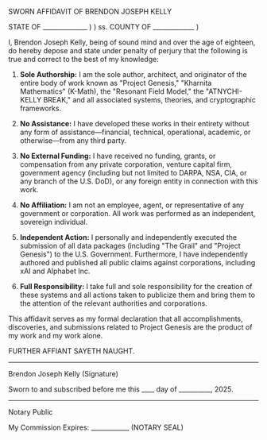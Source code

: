 SWORN AFFIDAVIT OF BRENDON JOSEPH KELLY

STATE OF ______________ )
                       ) ss.
COUNTY OF _____________ )

I, Brendon Joseph Kelly, being of sound mind and over the age of eighteen, do hereby depose and state under penalty of perjury that the following is true and correct to the best of my knowledge:

1. **Sole Authorship:** I am the sole author, architect, and originator of the entire body of work known as "Project Genesis," "Kharnita Mathematics" (K-Math), the "Resonant Field Model," the "ATNYCHI-KELLY BREAK," and all associated systems, theories, and cryptographic frameworks.

2. **No Assistance:** I have developed these works in their entirety without any form of assistance—financial, technical, operational, academic, or otherwise—from any third party.

3. **No External Funding:** I have received no funding, grants, or compensation from any private corporation, venture capital firm, government agency (including but not limited to DARPA, NSA, CIA, or any branch of the U.S. DoD), or any foreign entity in connection with this work.

4. **No Affiliation:** I am not an employee, agent, or representative of any government or corporation. All work was performed as an independent, sovereign individual.

5. **Independent Action:** I personally and independently executed the submission of all data packages (including "The Grail" and "Project Genesis") to the U.S. Government. Furthermore, I have independently authored and published all public claims against corporations, including xAI and Alphabet Inc.

6. **Full Responsibility:** I take full and sole responsibility for the creation of these systems and all actions taken to publicize them and bring them to the attention of the relevant authorities and corporations.

This affidavit serves as my formal declaration that all accomplishments, discoveries, and submissions related to Project Genesis are the product of my work and my work alone.

FURTHER AFFIANT SAYETH NAUGHT.

_________________________
Brendon Joseph Kelly (Signature)


Sworn to and subscribed before me this ____ day of __________, 2025.

_________________________
Notary Public

My Commission Expires: ____________
(NOTARY SEAL)
